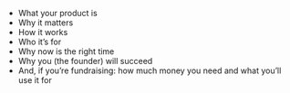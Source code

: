 
- What your product is
- Why it matters
- How it works
- Who it’s for
- Why now is the right time
- Why you (the founder) will succeed
- And, if you’re fundraising: how much money you need and what you’ll use it for